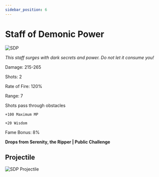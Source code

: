 ```yaml
---
sidebar_position: 6
---
```


# Staff of Demonic Power

![SDP](https://vwiki.valorserver.com/api/item/picture/staff%20of%20demonic%20power)

<i>This staff surges with dark secrets and power. Do not let it consume you!</i>

Damage: 215-265

Shots: 2

Rate of Fire: 120% 

Range: 7

Shots pass through obstacles

    +100 Maximum MP
    
    +20 Wisdom

Fame Bonus: 8%

**Drops from Serenity, the Ripper | Public Challenge**

## Projectile

![SDP Projectile](https://cdn.discordapp.com/attachments/953134990428868629/953140434589343785/demonic_power.gif)
